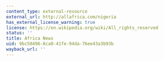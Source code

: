 ```yaml
---
content_type: external-resource
external_url: http://allafrica.com/nigeria
has_external_license_warning: true
license: https://en.wikipedia.org/wiki/All_rights_reserved
status: ''
title: Africa News
uid: 9bc50496-8ca0-41fe-94da-76ee43a3b93b
wayback_url: ''
---
```

